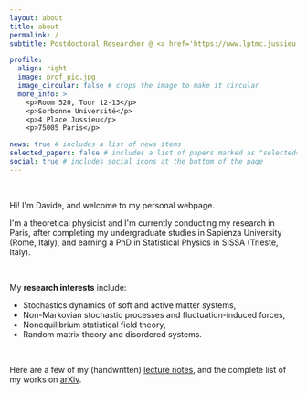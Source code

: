 ```yaml
---
layout: about
title: about
permalink: /
subtitle: Postdoctoral Researcher @ <a href='https://www.lptmc.jussieu.fr/users/venturelli'>LPTMC</a>, Sorbonne Université (Paris, France)

profile:
  align: right
  image: prof_pic.jpg
  image_circular: false # crops the image to make it circular
  more_info: >
    <p>Room 520, Tour 12-13</p>
    <p>Sorbonne Université</p>
    <p>4 Place Jussieu</p>
    <p>75005 Paris</p>

news: true # includes a list of news items
selected_papers: false # includes a list of papers marked as "selected={true}"
social: true # includes social icons at the bottom of the page
---
```


<p>&nbsp;</p>
Hi! I'm Davide, and welcome to my personal webpage.

I'm a theoretical physicist and I'm currently conducting my research in Paris, after completing my undergraduate studies in Sapienza University (Rome, Italy), and earning a PhD in Statistical Physics in SISSA (Trieste, Italy). 

<p>&nbsp;</p>
<p>My <strong>research interests</strong> include:</p>
<ul>
<li>Stochastics dynamics of soft and active matter systems,</li>
<li>Non-Markovian stochastic processes and fluctuation-induced forces,</li>
<li>Nonequilibrium statistical field theory,</li>
<li>Random matrix theory and disordered systems.</li>
</ul>
<p>&nbsp;</p>

<p>Here are a few of my (handwritten) <a href="https://drive.google.com/drive/folders/1VeK75YjsT5_0UOcaRE0h-MaJ3YA-d1j0">lecture notes</a>, and the complete list of my works on <a href="https://arxiv.org/a/venturelli_d_2.html">arXiv</a>.</p>
<p>&nbsp;</p>
